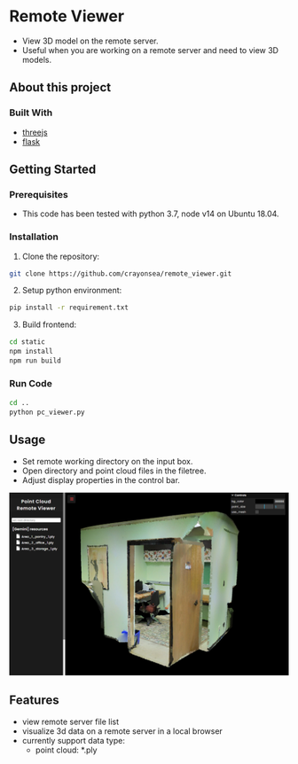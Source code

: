 # Remote Viewer

- View 3D model on the remote server.
- Useful when you are working on a remote server and need to view 3D models.

## About this project

### Built With

- [threejs](https://threejs.org/)
- [flask](https://flask.palletsprojects.com/en/2.0.x/)

## Getting Started

### Prerequisites

- This code has been tested with python 3.7, node v14 on Ubuntu 18.04.

### Installation

1. Clone the repository:

```bash
git clone https://github.com/crayonsea/remote_viewer.git
```

2. Setup python environment:

```bash
pip install -r requirement.txt
```

3. Build frontend:

```bash
cd static
npm install
npm run build
```

### Run Code

```bash
cd ..
python pc_viewer.py
```

## Usage

- Set remote working directory on the input box.
- Open directory and point cloud files in the filetree.
- Adjust display properties in the control bar.

![img](images/index.png)

## Features

- view remote server file list
- visualize 3d data on a remote server in a local browser
- currently support data type:
    - point cloud: *.ply
